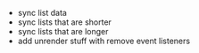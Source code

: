 * sync list data
* sync lists that are shorter
* sync lists that are longer
* add unrender stuff with remove event listeners
